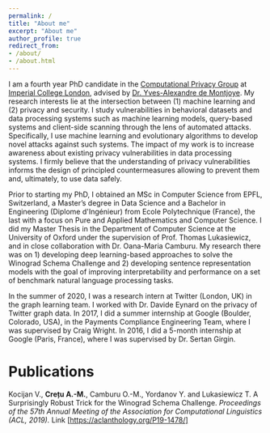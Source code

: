 ```yaml
---
permalink: /
title: "About me"
excerpt: "About me"
author_profile: true
redirect_from:  
- /about/  
- /about.html
---
```


I am a fourth year PhD candidate in the [Computational Privacy Group](https://cpg.doc.ic.ac.uk/index.html) at [Imperial College London](https://www.imperial.ac.uk/), advised by [Dr. Yves-Alexandre de Montjoye](http://www.demontjoye.com/index.html). My research interests lie at the intersection between (1) machine learning and (2) privacy and security. I study vulnerabilities in behavioral datasets and data processing systems such as machine learning models, query-based systems and client-side scanning through the lens of automated attacks. Specifically, I use machine learning and evolutionary algorithms to develop novel attacks against such systems. The impact of my work is to increase awareness about existing privacy vulnerabilities in data processing systems. I firmly believe that the understanding of privacy vulnerabilities informs the design of principled countermeasures allowing to prevent them and, ultimately, to use data safely.

Prior to starting my PhD, I obtained an MSc in Computer Science from EPFL, Switzerland, a Master’s degree in Data Science and a Bachelor in Engineering (Diplome d'Ingénieur) from Ecole Polytechnique (France), the last with a focus on Pure and Applied Mathematics and Computer Science. I did my Master Thesis in the Department of Computer Science at the University of Oxford under the supervision of Prof. Thomas Lukasiewicz, and in close collaboration with Dr. Oana-Maria Camburu. My research there was on 1) developing deep learning-based approaches to solve the Winograd Schema Challenge and 2) developing sentence representation models with the goal of improving interpretability and performance on a set of benchmark natural language processing tasks.

In the summer of 2020, I was a research intern at Twitter (London, UK) in the graph learning team. I worked with Dr. Davide Eynard on the privacy of Twitter graph data. In 2017, I did a summer internship at Google (Boulder, Colorado, USA), in the Payments Compliance Engineering Team, where I was supervised by Craig Wright. In 2016, I did a 5-month internship at Google (Paris, France), where I was supervised by Dr. Sertan Girgin.

# Publications

Kocijan V., **Crețu A.-M.**, Camburu O.-M., Yordanov Y. and Lukasiewicz T. A Surprisingly Robust Trick for the Winograd Schema Challenge. _Proceedings of the 57th Annual Meeting of the Association for Computational Linguistics (ACL, 2019)._ Link [https://aclanthology.org/P19-1478/]


